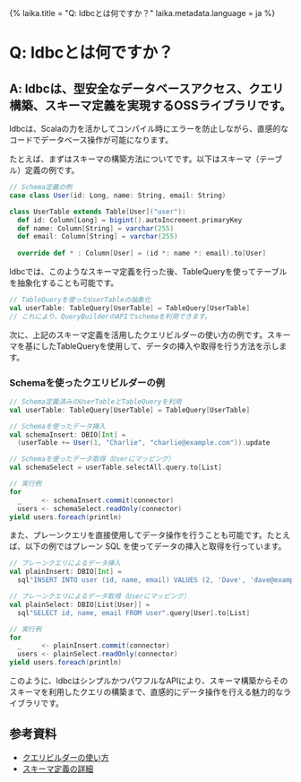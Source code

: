 {%
  laika.title = "Q: ldbcとは何ですか？"
  laika.metadata.language = ja
%}

# Q: ldbcとは何ですか？

## A: ldbcは、型安全なデータベースアクセス、クエリ構築、スキーマ定義を実現するOSSライブラリです。  
ldbcは、Scalaの力を活かしてコンパイル時にエラーを防止しながら、直感的なコードでデータベース操作が可能になります。  

たとえば、まずはスキーマの構築方法についてです。以下はスキーマ（テーブル）定義の例です。

```scala 3
// Schema定義の例
case class User(id: Long, name: String, email: String)

class UserTable extends Table[User]("user"):
  def id: Column[Long] = bigint().autoIncrement.primaryKey
  def name: Column[String] = varchar(255)
  def email: Column[String] = varchar(255)
  
  override def * : Column[User] = (id *: name *: email).to[User]
```

ldbcでは、このようなスキーマ定義を行った後、TableQueryを使ってテーブルを抽象化することも可能です。

```scala
// TableQueryを使ったUserTableの抽象化
val userTable: TableQuery[UserTable] = TableQuery[UserTable]
// これにより、QueryBuilderのAPIでschemaを利用できます。
```

次に、上記のスキーマ定義を活用したクエリビルダーの使い方の例です。スキーマを基にしたTableQueryを使用して、データの挿入や取得を行う方法を示します。

### Schemaを使ったクエリビルダーの例

```scala 3
// Schema定義済みのUserTableとTableQueryを利用
val userTable: TableQuery[UserTable] = TableQuery[UserTable]

// Schemaを使ったデータ挿入
val schemaInsert: DBIO[Int] =
  (userTable += User(1, "Charlie", "charlie@example.com")).update

// Schemaを使ったデータ取得（Userにマッピング）
val schemaSelect = userTable.selectAll.query.to[List]

// 実行例
for
  _     <- schemaInsert.commit(connector)
  users <- schemaSelect.readOnly(connector)
yield users.foreach(println)
```

また、プレーンクエリを直接使用してデータ操作を行うことも可能です。たとえば、以下の例ではプレーン SQL を使ってデータの挿入と取得を行っています。

```scala 3
// プレーンクエリによるデータ挿入
val plainInsert: DBIO[Int] =
  sql"INSERT INTO user (id, name, email) VALUES (2, 'Dave', 'dave@example.com')".update

// プレーンクエリによるデータ取得（Userにマッピング）
val plainSelect: DBIO[List[User]] =
  sql"SELECT id, name, email FROM user".query[User].to[List]

// 実行例
for
  _     <- plainInsert.commit(connector)
  users <- plainSelect.readOnly(connector)
yield users.foreach(println)
```

このように、ldbcはシンプルかつパワフルなAPIにより、スキーマ構築からそのスキーマを利用したクエリの構築まで、直感的にデータ操作を行える魅力的なライブラリです。

## 参考資料
- [クエリビルダーの使い方](/ja/tutorial/Query-Builder.md)  
- [スキーマ定義の詳細](/ja/tutorial/Schema.md)
